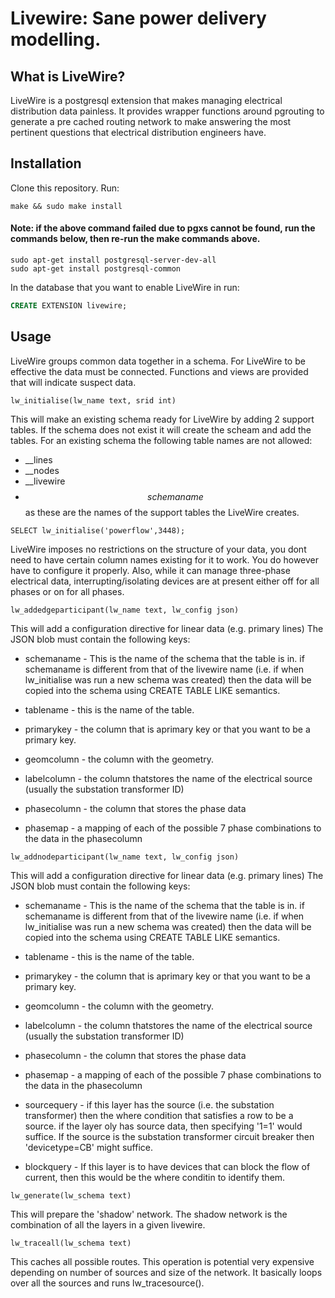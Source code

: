 # Livewire: Sane power delivery modelling.


## What is LiveWire?

LiveWire is a postgresql extension that makes managing electrical distribution data painless. It provides wrapper functions around pgrouting to generate a pre cached routing network to make answering the most pertinent questions that electrical distribution engineers have.


## Installation

Clone this repository.
Run:
``` shell
make && sudo make install
```
#### Note: if the above command failed due to pgxs cannot be found, run the commands below, then re-run the make commands above. 
```shell
sudo apt-get install postgresql-server-dev-all
sudo apt-get install postgresql-common
```

In the database that you want to enable LiveWire in run:

``` SQL
CREATE EXTENSION livewire;
```
## Usage

LiveWire groups common data together in a schema. For LiveWire to be effective the data must be connected. Functions and views are provided that will indicate suspect data.


```
lw_initialise(lw_name text, srid int)
```

This will make an existing schema ready for LiveWire by adding 2 support tables. If the schema does not exist it will create the scheam and add the tables. For an existing schema the following table names are not allowed:
-	__lines
-	__nodes
-	__livewire
-	$$schemaname$$
as these are the names of the support tables the LiveWire creates.

```
SELECT lw_initialise('powerflow',3448);
```

LiveWire imposes no restrictions on the structure of your data, you dont need to have certain column names existing for it to work. You do however have to configure it properly. Also, while it can manage three-phase electrical data, interrupting/isolating devices are at present either off for all phases or on for all phases.

```
lw_addedgeparticipant(lw_name text, lw_config json)
```

This will add a configuration directive for linear data (e.g. primary lines) The JSON blob must contain the following keys:

- schemaname - This is the name of the schema that the table is in. if schemaname is different from that of the livewire name (i.e. if when lw_initialise was run a new schema was created) then the data will be copied into the schema using CREATE TABLE LIKE semantics.

- tablename - this is the name of the table.

- primarykey - the column that is aprimary key or that you want to be a primary key.

- geomcolumn - the column with the geometry.

- labelcolumn - the column thatstores the name of the electrical source (usually the substation transformer ID)

- phasecolumn - the column that stores the phase data

- phasemap - a mapping of each of the possible 7 phase combinations to the data in the phasecolumn

```
lw_addnodeparticipant(lw_name text, lw_config json)
```

This will add a configuration directive for linear data (e.g. primary lines) The JSON blob must contain the following keys:

- schemaname - This is the name of the schema that the table is in. if schemaname is different from that of the livewire name (i.e. if when lw_initialise was run a new schema was created) then the data will be copied into the schema using CREATE TABLE LIKE semantics.

- tablename - this is the name of the table.

- primarykey - the column that is aprimary key or that you want to be a primary key.

- geomcolumn - the column with the geometry.

- labelcolumn - the column thatstores the name of the electrical source (usually the substation transformer ID)

- phasecolumn - the column that stores the phase data

- phasemap - a mapping of each of the possible 7 phase combinations to the data in the phasecolumn

- sourcequery - if this layer has the source (i.e. the substation transformer) then the where condition that satisfies a row to be a source. if the layer oly has source data, then specifying '1=1' would suffice. If the source is the substation transformer circuit breaker then 'devicetype=CB' might suffice.

- blockquery - If this layer is to have devices that can block the flow of current, then this would be the where conditin to identify them.

```
lw_generate(lw_schema text)
```
This will prepare the 'shadow' network. The shadow network is the combination of all the layers in a given livewire.

```
lw_traceall(lw_schema text)
```

This caches all possible routes. This operation is potential very expensive depending on number of sources and size of the network. It basically loops over all the sources and runs lw_tracesource().

